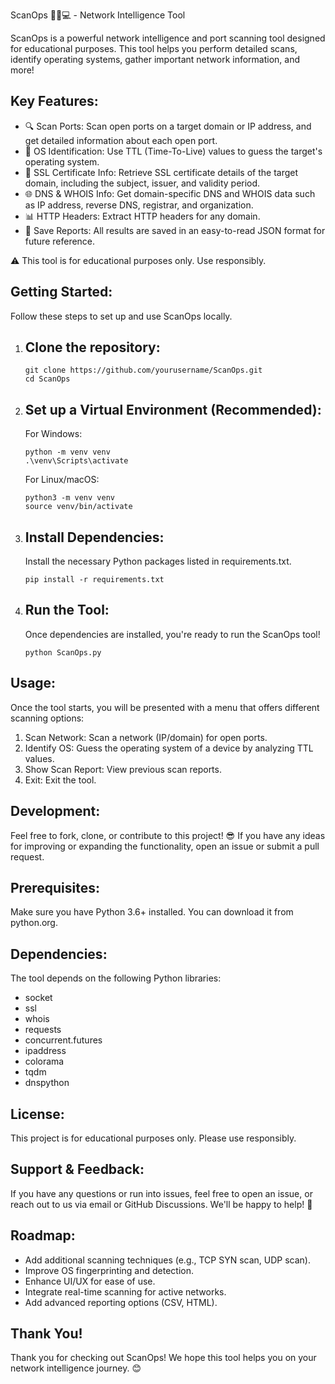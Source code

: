 ScanOps 🕵️‍♂️💻 - Network Intelligence Tool

ScanOps is a powerful network intelligence and port scanning tool designed for educational purposes. This tool helps you perform detailed scans, identify operating systems, gather important network information, and more!

Key Features:
---------------
- 🔍 Scan Ports: Scan open ports on a target domain or IP address, and get detailed information about each open port.
- 🧠 OS Identification: Use TTL (Time-To-Live) values to guess the target's operating system.
- 🔐 SSL Certificate Info: Retrieve SSL certificate details of the target domain, including the subject, issuer, and validity period.
- 🌐 DNS & WHOIS Info: Get domain-specific DNS and WHOIS data such as IP address, reverse DNS, registrar, and organization.
- 📊 HTTP Headers: Extract HTTP headers for any domain.
- 📁 Save Reports: All results are saved in an easy-to-read JSON format for future reference.

⚠️ This tool is for educational purposes only. Use responsibly.

Getting Started:
---------------
Follow these steps to set up and use ScanOps locally.

1. Clone the repository:
   ----------------------
   ```
   git clone https://github.com/yourusername/ScanOps.git
   cd ScanOps

3. Set up a Virtual Environment (Recommended):
   -------------------------------------------
   For Windows:
   ```
   python -m venv venv
   .\venv\Scripts\activate
   ```
   For Linux/macOS:
   ```
   python3 -m venv venv
   source venv/bin/activate

5. Install Dependencies:
   ----------------------
   Install the necessary Python packages listed in requirements.txt.
   ```
   pip install -r requirements.txt

7. Run the Tool:
   --------------
   Once dependencies are installed, you're ready to run the ScanOps tool!
   ```
   python ScanOps.py

Usage:
------
Once the tool starts, you will be presented with a menu that offers different scanning options:

1. Scan Network: Scan a network (IP/domain) for open ports.
2. Identify OS: Guess the operating system of a device by analyzing TTL values.
3. Show Scan Report: View previous scan reports.
4. Exit: Exit the tool.

Development:
------------
Feel free to fork, clone, or contribute to this project! 😎 If you have any ideas for improving or expanding the functionality, open an issue or submit a pull request.

Prerequisites:
--------------
Make sure you have Python 3.6+ installed. You can download it from python.org.

Dependencies:
-------------
The tool depends on the following Python libraries:
- socket
- ssl
- whois
- requests
- concurrent.futures
- ipaddress
- colorama
- tqdm
- dnspython

License:
--------
This project is for educational purposes only. Please use responsibly.

Support & Feedback:
-------------------
If you have any questions or run into issues, feel free to open an issue, or reach out to us via email or GitHub Discussions. We'll be happy to help! 🙌

Roadmap:
--------
- Add additional scanning techniques (e.g., TCP SYN scan, UDP scan).
- Improve OS fingerprinting and detection.
- Enhance UI/UX for ease of use.
- Integrate real-time scanning for active networks.
- Add advanced reporting options (CSV, HTML).

Thank You!
-----------
Thank you for checking out ScanOps! We hope this tool helps you on your network intelligence journey. 😊
